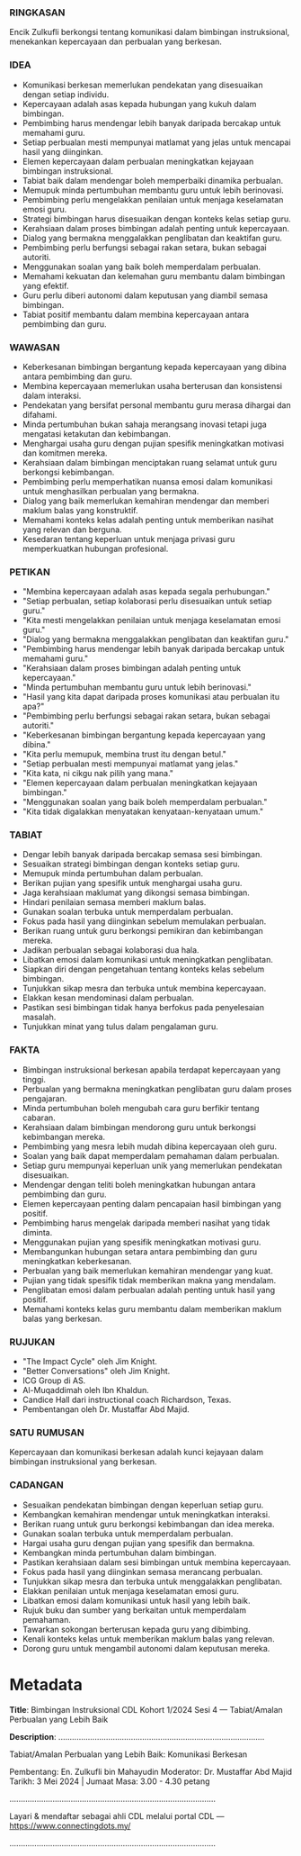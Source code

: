 ### RINGKASAN
Encik Zulkufli berkongsi tentang komunikasi dalam bimbingan instruksional, menekankan kepercayaan dan perbualan yang berkesan.

### IDEA
- Komunikasi berkesan memerlukan pendekatan yang disesuaikan dengan setiap individu.
- Kepercayaan adalah asas kepada hubungan yang kukuh dalam bimbingan.
- Pembimbing harus mendengar lebih banyak daripada bercakap untuk memahami guru.
- Setiap perbualan mesti mempunyai matlamat yang jelas untuk mencapai hasil yang diinginkan.
- Elemen kepercayaan dalam perbualan meningkatkan kejayaan bimbingan instruksional.
- Tabiat baik dalam mendengar boleh memperbaiki dinamika perbualan.
- Memupuk minda pertumbuhan membantu guru untuk lebih berinovasi.
- Pembimbing perlu mengelakkan penilaian untuk menjaga keselamatan emosi guru.
- Strategi bimbingan harus disesuaikan dengan konteks kelas setiap guru.
- Kerahsiaan dalam proses bimbingan adalah penting untuk kepercayaan.
- Dialog yang bermakna menggalakkan penglibatan dan keaktifan guru.
- Pembimbing perlu berfungsi sebagai rakan setara, bukan sebagai autoriti.
- Menggunakan soalan yang baik boleh memperdalam perbualan.
- Memahami kekuatan dan kelemahan guru membantu dalam bimbingan yang efektif.
- Guru perlu diberi autonomi dalam keputusan yang diambil semasa bimbingan.
- Tabiat positif membantu dalam membina kepercayaan antara pembimbing dan guru.

### WAWASAN
- Keberkesanan bimbingan bergantung kepada kepercayaan yang dibina antara pembimbing dan guru.
- Membina kepercayaan memerlukan usaha berterusan dan konsistensi dalam interaksi.
- Pendekatan yang bersifat personal membantu guru merasa dihargai dan difahami.
- Minda pertumbuhan bukan sahaja merangsang inovasi tetapi juga mengatasi ketakutan dan kebimbangan.
- Menghargai usaha guru dengan pujian spesifik meningkatkan motivasi dan komitmen mereka.
- Kerahsiaan dalam bimbingan menciptakan ruang selamat untuk guru berkongsi kebimbangan.
- Pembimbing perlu memperhatikan nuansa emosi dalam komunikasi untuk menghasilkan perbualan yang bermakna.
- Dialog yang baik memerlukan kemahiran mendengar dan memberi maklum balas yang konstruktif.
- Memahami konteks kelas adalah penting untuk memberikan nasihat yang relevan dan berguna.
- Kesedaran tentang keperluan untuk menjaga privasi guru memperkuatkan hubungan profesional.

### PETIKAN
- "Membina kepercayaan adalah asas kepada segala perhubungan."
- "Setiap perbualan, setiap kolaborasi perlu disesuaikan untuk setiap guru."
- "Kita mesti mengelakkan penilaian untuk menjaga keselamatan emosi guru."
- "Dialog yang bermakna menggalakkan penglibatan dan keaktifan guru."
- "Pembimbing harus mendengar lebih banyak daripada bercakap untuk memahami guru."
- "Kerahsiaan dalam proses bimbingan adalah penting untuk kepercayaan."
- "Minda pertumbuhan membantu guru untuk lebih berinovasi."
- "Hasil yang kita dapat daripada proses komunikasi atau perbualan itu apa?"
- "Pembimbing perlu berfungsi sebagai rakan setara, bukan sebagai autoriti."
- "Keberkesanan bimbingan bergantung kepada kepercayaan yang dibina."
- "Kita perlu memupuk, membina trust itu dengan betul."
- "Setiap perbualan mesti mempunyai matlamat yang jelas."
- "Kita kata, ni cikgu nak pilih yang mana."
- "Elemen kepercayaan dalam perbualan meningkatkan kejayaan bimbingan."
- "Menggunakan soalan yang baik boleh memperdalam perbualan."
- "Kita tidak digalakkan menyatakan kenyataan-kenyataan umum."

### TABIAT
- Dengar lebih banyak daripada bercakap semasa sesi bimbingan.
- Sesuaikan strategi bimbingan dengan konteks setiap guru.
- Memupuk minda pertumbuhan dalam perbualan.
- Berikan pujian yang spesifik untuk menghargai usaha guru.
- Jaga kerahsiaan maklumat yang dikongsi semasa bimbingan.
- Hindari penilaian semasa memberi maklum balas.
- Gunakan soalan terbuka untuk memperdalam perbualan.
- Fokus pada hasil yang diinginkan sebelum memulakan perbualan.
- Berikan ruang untuk guru berkongsi pemikiran dan kebimbangan mereka.
- Jadikan perbualan sebagai kolaborasi dua hala.
- Libatkan emosi dalam komunikasi untuk meningkatkan penglibatan.
- Siapkan diri dengan pengetahuan tentang konteks kelas sebelum bimbingan.
- Tunjukkan sikap mesra dan terbuka untuk membina kepercayaan.
- Elakkan kesan mendominasi dalam perbualan.
- Pastikan sesi bimbingan tidak hanya berfokus pada penyelesaian masalah.
- Tunjukkan minat yang tulus dalam pengalaman guru.

### FAKTA
- Bimbingan instruksional berkesan apabila terdapat kepercayaan yang tinggi.
- Perbualan yang bermakna meningkatkan penglibatan guru dalam proses pengajaran.
- Minda pertumbuhan boleh mengubah cara guru berfikir tentang cabaran.
- Kerahsiaan dalam bimbingan mendorong guru untuk berkongsi kebimbangan mereka.
- Pembimbing yang mesra lebih mudah dibina kepercayaan oleh guru.
- Soalan yang baik dapat memperdalam pemahaman dalam perbualan.
- Setiap guru mempunyai keperluan unik yang memerlukan pendekatan disesuaikan.
- Mendengar dengan teliti boleh meningkatkan hubungan antara pembimbing dan guru.
- Elemen kepercayaan penting dalam pencapaian hasil bimbingan yang positif.
- Pembimbing harus mengelak daripada memberi nasihat yang tidak diminta.
- Menggunakan pujian yang spesifik meningkatkan motivasi guru.
- Membangunkan hubungan setara antara pembimbing dan guru meningkatkan keberkesanan.
- Perbualan yang baik memerlukan kemahiran mendengar yang kuat.
- Pujian yang tidak spesifik tidak memberikan makna yang mendalam.
- Penglibatan emosi dalam perbualan adalah penting untuk hasil yang positif.
- Memahami konteks kelas guru membantu dalam memberikan maklum balas yang berkesan.

### RUJUKAN
- "The Impact Cycle" oleh Jim Knight.
- "Better Conversations" oleh Jim Knight.
- ICG Group di AS.
- Al-Muqaddimah oleh Ibn Khaldun.
- Candice Hall dari instructional coach Richardson, Texas.
- Pembentangan oleh Dr. Mustaffar Abd Majid.

### SATU RUMUSAN
Kepercayaan dan komunikasi berkesan adalah kunci kejayaan dalam bimbingan instruksional yang berkesan.

### CADANGAN
- Sesuaikan pendekatan bimbingan dengan keperluan setiap guru.
- Kembangkan kemahiran mendengar untuk meningkatkan interaksi.
- Berikan ruang untuk guru berkongsi kebimbangan dan idea mereka.
- Gunakan soalan terbuka untuk memperdalam perbualan.
- Hargai usaha guru dengan pujian yang spesifik dan bermakna.
- Kembangkan minda pertumbuhan dalam bimbingan.
- Pastikan kerahsiaan dalam sesi bimbingan untuk membina kepercayaan.
- Fokus pada hasil yang diinginkan semasa merancang perbualan.
- Tunjukkan sikap mesra dan terbuka untuk menggalakkan penglibatan.
- Elakkan penilaian untuk menjaga keselamatan emosi guru.
- Libatkan emosi dalam komunikasi untuk hasil yang lebih baik.
- Rujuk buku dan sumber yang berkaitan untuk memperdalam pemahaman.
- Tawarkan sokongan berterusan kepada guru yang dibimbing.
- Kenali konteks kelas untuk memberikan maklum balas yang relevan.
- Dorong guru untuk mengambil autonomi dalam keputusan mereka.

# Metadata
**Title**: Bimbingan Instruksional CDL Kohort 1/2024 Sesi 4 — Tabiat/Amalan Perbualan yang Lebih Baik

**Description**: ...........................................................................................

Tabiat/Amalan Perbualan yang Lebih Baik: Komunikasi Berkesan

Pembentang: En. Zulkufli bin Mahayudin 
Moderator: Dr. Mustaffar Abd Majid
Tarikh: 3 Mei 2024   |   Jumaat
Masa: 3.00 - 4.30 petang

...........................................................................................

Layari & mendaftar sebagai ahli CDL melalui portal CDL — https://www.connectingdots.my/

...........................................................................................